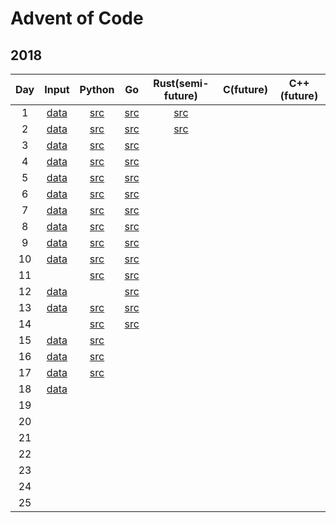 # Advent of Code
## 2018
| Day | Input               | Python                      | Go                                | Rust(semi-future)                 | C(future) | C++(future) |
| :-: | :-----------------: | :-------------------------: | :-------------------------------: | :-------------------------------: | :-------: | :---------: |
| 1   | [data](2018/day1/)  | [src](2018/python/day1.py)  | [src](2018/go/src/day1/day1.go)   | [src](2018/rust/day1/src/main.rs) |           |             |
| 2   | [data](2018/day2/)  | [src](2018/python/day2.py)  | [src](2018/go/src/day2/day2.go)   | [src](2018/rust/day2/src/main.rs) |           |             |
| 3   | [data](2018/day3/)  | [src](2018/python/day3.py)  | [src](2018/go/src/day3/day3.go)   |                                   |           |             |
| 4   | [data](2018/day4/)  | [src](2018/python/day4.py)  | [src](2018/go/src/day4/day4.go)   |                                   |           |             |
| 5   | [data](2018/day5/)  | [src](2018/python/day5.py)  | [src](2018/go/src/day5/day5.go)   |                                   |           |             |
| 6   | [data](2018/day6/)  | [src](2018/python/day6.py)  | [src](2018/go/src/day6/day6.go)   |                                   |           |             |
| 7   | [data](2018/day7/)  | [src](2018/python/day7.py)  | [src](2018/go/src/day7/day7.go)   |                                   |           |             |
| 8   | [data](2018/day8/)  | [src](2018/python/day8.py)  | [src](2018/go/src/day8/day8.go)   |                                   |           |             |
| 9   | [data](2018/day9/)  | [src](2018/python/day9.py)  | [src](2018/go/src/day9/day9.go)   |                                   |           |             |
| 10  | [data](2018/day10/) | [src](2018/python/day10.py) | [src](2018/go/src/day10/day10.go) |                                   |           |             |
| 11  |                     | [src](2018/python/day11.py) | [src](2018/go/src/day11/day11.go) |                                   |           |             |
| 12  | [data](2018/day12/) |                             | [src](2018/go/src/day12/day12.go) |                                   |           |             |
| 13  | [data](2018/day13/) | [src](2018/python/day13.py) | [src](2018/go/src/day13/day13.go) |                                   |           |             |
| 14  |                     | [src](2018/python/day14.py) | [src](2018/go/src/day14/day14.go) |                                   |           |             |
| 15  | [data](2018/day15/) | [src](2018/python/day15.py) |                                   |                                   |           |             |
| 16  | [data](2018/day16/) | [src](2018/python/day16.py) |                                   |                                   |           |             |
| 17  | [data](2018/day17/) | [src](2018/python/day17.py) |                                   |                                   |           |             |
| 18  | [data](2018/day18/) |                             |                                   |                                   |           |             |
| 19  |                     |                             |                                   |                                   |           |             |
| 20  |                     |                             |                                   |                                   |           |             |
| 21  |                     |                             |                                   |                                   |           |             |
| 22  |                     |                             |                                   |                                   |           |             |
| 23  |                     |                             |                                   |                                   |           |             |
| 24  |                     |                             |                                   |                                   |           |             |
| 25  |                     |                             |                                   |                                   |           |             |
